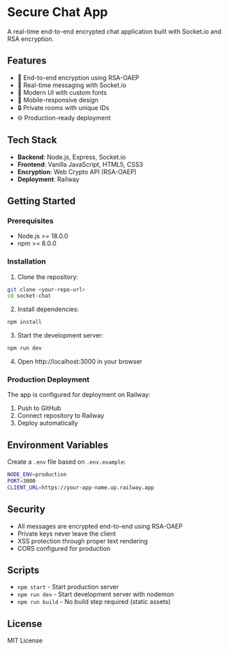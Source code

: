 # Secure Chat App

A real-time end-to-end encrypted chat application built with Socket.io and RSA encryption.

## Features

- 🔐 End-to-end encryption using RSA-OAEP
- 🚀 Real-time messaging with Socket.io
- 🎨 Modern UI with custom fonts
- 📱 Mobile-responsive design
- 🔒 Private rooms with unique IDs
- 🌐 Production-ready deployment

## Tech Stack

- **Backend**: Node.js, Express, Socket.io
- **Frontend**: Vanilla JavaScript, HTML5, CSS3
- **Encryption**: Web Crypto API (RSA-OAEP)
- **Deployment**: Railway

## Getting Started

### Prerequisites

- Node.js >= 18.0.0
- npm >= 8.0.0

### Installation

1. Clone the repository:
```bash
git clone <your-repo-url>
cd socket-chat
```

2. Install dependencies:
```bash
npm install
```

3. Start the development server:
```bash
npm run dev
```

4. Open http://localhost:3000 in your browser

### Production Deployment

The app is configured for deployment on Railway:

1. Push to GitHub
2. Connect repository to Railway
3. Deploy automatically

## Environment Variables

Create a `.env` file based on `.env.example`:

```bash
NODE_ENV=production
PORT=3000
CLIENT_URL=https://your-app-name.up.railway.app
```

## Security

- All messages are encrypted end-to-end using RSA-OAEP
- Private keys never leave the client
- XSS protection through proper text rendering
- CORS configured for production

## Scripts

- `npm start` - Start production server
- `npm run dev` - Start development server with nodemon
- `npm run build` - No build step required (static assets)

## License

MIT License
